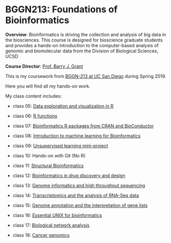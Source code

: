 # BGGN213: Foundations of Bioinformatics

**Overview**: Bioinformatics is driving the collection and analysis of big data in the biosciences.
This course is designed for bioscience graduate students and provides a hands-on introduction
to the computer-based analysis of genomic and biomolecular data from the Division of Biological Sciences, UCSD

**Course Director**: [Prof. Barry J. Grant](http://thegrantlab.org/)

This is my coursework from [BGGN-213 at UC San Diego](https://github.com/SherryH1229/BGGN213) during Spring 2019. 

Here you will find all my hands-on work.

My class content includes:

- class 05: [Data exploration and visualization in R](https://github.com/SherryH1229/BGGN213/tree/master/class05)

- class 06: [R functions](https://github.com/SherryH1229/BGGN213/tree/master/class06)

- class 07: [Bioinformatics R packages from CRAN and BioConductor](https://github.com/SherryH1229/BGGN213/tree/master/class07)

- class 08: [Introduction to machine learning for Bioinformatics ](https://github.com/SherryH1229/BGGN213/tree/master/class08)

- class 09: [Unsupervised learning mini-project](https://github.com/SherryH1229/BGGN213/tree/master/class09)

- class 10: Hands-on with Git (No R)

- class 11: [Structural Bioinformatics](https://github.com/SherryH1229/BGGN213/tree/master/class11)

- class 12: [Bioinformatics in drug discovery and design](https://github.com/SherryH1229/BGGN213/tree/master/class12)

- class 13: [Genome informatics and high throughput sequencing](https://github.com/SherryH1229/BGGN213/tree/master/class13)

- class 14: [Transcriptomics and the analysis of RNA-Seq data](https://github.com/SherryH1229/BGGN213/tree/master/class14)

- class 15: [Genome annotation and the interpretation of gene lists](https://github.com/SherryH1229/BGGN213/tree/master/class15)

- class 16: [Essential UNIX for bioinformatics](https://github.com/SherryH1229/BGGN213/tree/master/class16)

- class 17: [Biological network analysis](https://github.com/SherryH1229/BGGN213/tree/master/class17)

- class 18: [Cancer genomics](https://github.com/SherryH1229/BGGN213/tree/master/class18)

